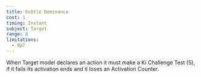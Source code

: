 ```yaml
---
title: Subtle Dominance
cost: 1
timing: Instant
subject: Target
range: 8
limitations:
  - OpT
---
```

When Target model declares an action it must make a Ki Challenge Test (5), if it fails its activation ends and it loses an Activation Counter.